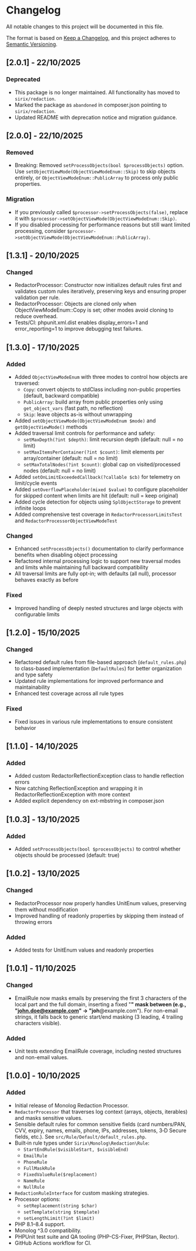 # Changelog

All notable changes to this project will be documented in this file.

The format is based on [Keep a Changelog](https://keepachangelog.com/en/1.0.0/),
and this project adheres to [Semantic Versioning](https://semver.org/spec/v2.0.0.html).

## [2.0.1] - 22/10/2025

### Deprecated
- This package is no longer maintained. All functionality has moved to `sirix/redaction`.
- Marked the package as `abandoned` in composer.json pointing to `sirix/redaction`.
- Updated README with deprecation notice and migration guidance.

## [2.0.0] - 22/10/2025

### Removed
- Breaking: Removed `setProcessObjects(bool $processObjects)` option. Use `setObjectViewMode(ObjectViewModeEnum::Skip)` to skip objects entirely, or `ObjectViewModeEnum::PublicArray` to process only public properties.

### Migration
- If you previously called `$processor->setProcessObjects(false)`, replace it with `$processor->setObjectViewMode(ObjectViewModeEnum::Skip)`.
- If you disabled processing for performance reasons but still want limited processing, consider `$processor->setObjectViewMode(ObjectViewModeEnum::PublicArray)`.

## [1.3.1] - 20/10/2025

### Changed
- RedactorProcessor: Constructor now initializes default rules first and validates custom rules iteratively, preserving keys and ensuring proper validation per rule.
- RedactorProcessor: Objects are cloned only when ObjectViewModeEnum::Copy is set; other modes avoid cloning to reduce overhead.
- Tests/CI: phpunit.xml.dist enables display_errors=1 and error_reporting=1 to improve debugging test failures.


## [1.3.0] - 17/10/2025

### Added
- Added `ObjectViewModeEnum` with three modes to control how objects are traversed:
  - `Copy`: convert objects to stdClass including non-public properties (default, backward compatible)
  - `PublicArray`: build array from public properties only using `get_object_vars` (fast path, no reflection)
  - `Skip`: leave objects as-is without unwrapping
- Added `setObjectViewMode(ObjectViewModeEnum $mode)` and `getObjectViewMode()` methods
- Added traversal limit controls for performance and safety:
  - `setMaxDepth(?int $depth)`: limit recursion depth (default: null = no limit)
  - `setMaxItemsPerContainer(?int $count)`: limit elements per array/container (default: null = no limit)
  - `setMaxTotalNodes(?int $count)`: global cap on visited/processed nodes (default: null = no limit)
- Added `setOnLimitExceededCallback(?callable $cb)` for telemetry on limit/cycle events
- Added `setOverflowPlaceholder(mixed $value)` to configure placeholder for skipped content when limits are hit (default: null = keep original)
- Added cycle detection for objects using `SplObjectStorage` to prevent infinite loops
- Added comprehensive test coverage in `RedactorProcessorLimitsTest` and `RedactorProcessorObjectViewModeTest`

### Changed
- Enhanced `setProcessObjects()` documentation to clarify performance benefits when disabling object processing
- Refactored internal processing logic to support new traversal modes and limits while maintaining full backward compatibility
- All traversal limits are fully opt-in; with defaults (all null), processor behaves exactly as before

### Fixed
- Improved handling of deeply nested structures and large objects with configurable limits


## [1.2.0] - 15/10/2025

### Changed
- Refactored default rules from file-based approach (`default_rules.php`) to class-based implementation (`DefaultRules`) for better organization and type safety
- Updated rule implementations for improved performance and maintainability
- Enhanced test coverage across all rule types

### Fixed
- Fixed issues in various rule implementations to ensure consistent behavior


## [1.1.0] - 14/10/2025

### Added
- Added custom RedactorReflectionException class to handle reflection errors
- Now catching ReflectionException and wrapping it in RedactorReflectionException with more context
- Added explicit dependency on ext-mbstring in composer.json


## [1.0.3] - 13/10/2025

### Added
- Added `setProcessObjects(bool $processObjects)` to control whether objects should be processed (default: true)


## [1.0.2] - 13/10/2025

### Changed
- RedactorProcessor now properly handles UnitEnum values, preserving them without modification
- Improved handling of readonly properties by skipping them instead of throwing errors

### Added
- Added tests for UnitEnum values and readonly properties


## [1.0.1] - 11/10/2025

### Changed
- EmailRule now masks emails by preserving the first 3 characters of the local part and the full domain, inserting a fixed "****" mask between (e.g., "john.doe@example.com" → "joh****@example.com"). For non-email strings, it falls back to generic start/end masking (3 leading, 4 trailing characters visible).

### Added
- Unit tests extending EmailRule coverage, including nested structures and non-email values.


## [1.0.0] - 10/10/2025

### Added
- Initial release of Monolog Redaction Processor.
- `RedactorProcessor` that traverses log context (arrays, objects, iterables) and masks sensitive values.
- Sensible default rules for common sensitive fields (card numbers/PAN, CVV, expiry, names, emails, phone, IPs, addresses, tokens, 3‑D Secure fields, etc.). See `src/Rule/Default/default_rules.php`.
- Built‑in rule types under `Sirix\Monolog\Redaction\Rule`:
  - `StartEndRule($visibleStart, $visibleEnd)`
  - `EmailRule`
  - `PhoneRule`
  - `FullMaskRule`
  - `FixedValueRule($replacement)`
  - `NameRule`
  - `NullRule`
- `RedactionRuleInterface` for custom masking strategies.
- Processor options:
  - `setReplacement(string $char)`
  - `setTemplate(string $template)`
  - `setLengthLimit(?int $limit)`
- PHP 8.1–8.4 support.
- Monolog ^3.0 compatibility.
- PHPUnit test suite and QA tooling (PHP-CS-Fixer, PHPStan, Rector). 
- GitHub Actions workflow for CI.
